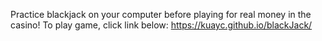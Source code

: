 Practice blackjack on your computer before playing for real money in the casino!
To play game, click link below:
https://kuayc.github.io/blackJack/
